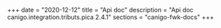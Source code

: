 +++
date        = "2020-12-12"
title       = "Api doc"
description = "Api doc canigo.integration.tributs.pica 2.4.1"
sections    = "canigo-fwk-docs"
+++